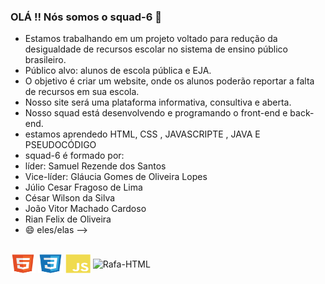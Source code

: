 ### OLÁ !! Nós somos o squad-6 👋

- Estamos trabalhando em um projeto voltado para  redução da desigualdade de recursos escolar no sistema de ensino público brasileiro.
- Público alvo: alunos de escola pública e EJA. 
- O objetivo é criar um website, onde os alunos poderão reportar a falta de recursos em sua escola.
- Nosso site será uma plataforma informativa, consultiva e aberta.
- Nosso squad está desenvolvendo e programando  o front-end e back-end.
- estamos aprendedo HTML, CSS , JAVASCRIPTE , JAVA E PSEUDOCÓDIGO 
- squad-6 é formado por:
- líder: Samuel Rezende dos Santos
- Vice-líder: Gláucia Gomes de Oliveira Lopes 
- Júlio Cesar Fragoso de Lima 
- César Wilson da Silva 
- João Vitor Machado Cardoso 
- Rian Felix de Oliveira 
- 😄 eles/elas
-->

<div style="display: inline_block"><br>
  <img align="center" alt="Rafa-HTML" height="30" width="40" src="https://raw.githubusercontent.com/devicons/devicon/master/icons/html5/html5-original.svg">
  <img align="center" alt="Rafa-CSS" height="30" width="40" src="https://raw.githubusercontent.com/devicons/devicon/master/icons/css3/css3-original.svg">
  <img align="center" alt="Rafa-Js" height="30" width="40" src="https://raw.githubusercontent.com/devicons/devicon/master/icons/javascript/javascript-plain.svg">
  <img align="center" alt="Rafa-HTML" height="30" width="40" src="https://cdn.jsdelivr.net/gh/devicons/devicon/icons/java/java-original-wordmark.svg" />
</div>
